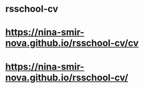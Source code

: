 # rsschool-cv
# https://nina-smir-nova.github.io/rsschool-cv/cv
# https://nina-smir-nova.github.io/rsschool-cv/
